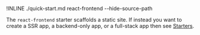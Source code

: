 !INLINE ./quick-start.md react-frontend --hide-source-path

The `react-frontend` starter scaffolds a static site.
If instead you want to create a SSR app, a backend-only app, or a full-stack app
then see [Starters](/docs/starters.md#readme).
